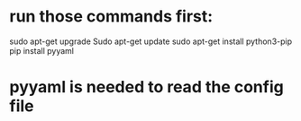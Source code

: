 # run those commands first:
sudo apt-get upgrade
Sudo apt-get update
sudo apt-get install python3-pip
pip install pyyaml 
# pyyaml is needed to read the config file